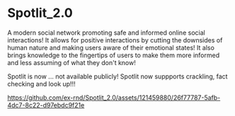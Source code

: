 # Spotlit_2.0
A modern social network promoting safe and informed online social interactions! It allows for positive interactions by cutting the downsides of human nature and making users aware of their emotional states!  It also brings knowledge to the fingertips of users to make them more informed and less assuming of what they don't know!

Spotlit is now ... not available publicly!
Spotlit now suppports crackling, fact checking and look up!!!

https://github.com/ex-rnd/Spotlit_2.0/assets/121459880/26f77787-5afb-4dc7-8c22-d97ebdc9f21e

